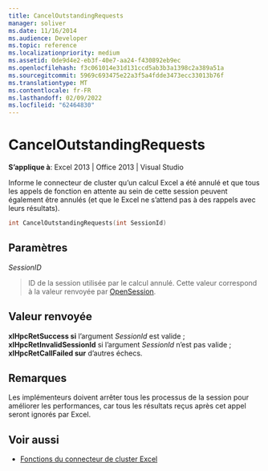 ```yaml
---
title: CancelOutstandingRequests
manager: soliver
ms.date: 11/16/2014
ms.audience: Developer
ms.topic: reference
ms.localizationpriority: medium
ms.assetid: 0de9d4e2-eb3f-40e7-aa24-f430892eb9ec
ms.openlocfilehash: f3c061014e31d131ccd5ab3b3a1398c2a389a51a
ms.sourcegitcommit: 5969c693475e22a3f5a4fdde3473ecc33013b76f
ms.translationtype: MT
ms.contentlocale: fr-FR
ms.lasthandoff: 02/09/2022
ms.locfileid: "62464830"
---
```

# <a name="canceloutstandingrequests"></a>CancelOutstandingRequests

**S’applique à**: Excel 2013 | Office 2013 | Visual Studio 
  
Informe le connecteur de cluster qu’un calcul Excel a été annulé et que tous les appels de fonction en attente au sein de cette session peuvent également être annulés (et que le Excel ne s’attend pas à des rappels avec leurs résultats).
  
```cpp
int CancelOutstandingRequests(int SessionId)
```

## <a name="parameters"></a>Paramètres

_SessionID_
  
> ID de la session utilisée par le calcul annulé. Cette valeur correspond à la valeur renvoyée par [OpenSession](opensession.md).
    
## <a name="return-value"></a>Valeur renvoyée

**xlHpcRetSuccess si** l’argument _SessionId_ est valide ; **xlHpcRetInvalidSessionId** si l’argument _SessionId_ n’est pas valide ; **xlHpcRetCallFailed sur** d’autres échecs. 
  
## <a name="remarks"></a>Remarques

Les implémenteurs doivent arrêter tous les processus de la session pour améliorer les performances, car tous les résultats reçus après cet appel seront ignorés par Excel.
  
## <a name="see-also"></a>Voir aussi

- [Fonctions du connecteur de cluster Excel](excel-cluster-connector-functions.md)

